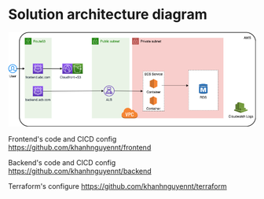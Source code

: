 # Solution architecture diagram

![Modern web appliaction diagram](architecture.png?raw=true "Architecture")


Frontend's code and CICD config https://github.com/khanhnguyennt/frontend

Backend's code and CICD config https://github.com/khanhnguyennt/backend

Terraform's configure https://github.com/khanhnguyennt/terraform
